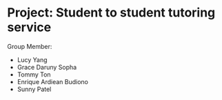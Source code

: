 # Project: Student to student tutoring service

Group Member:
- Lucy Yang
- Grace Daruny Sopha
- Tommy Ton
- Enrique Ardiean Budiono
- Sunny Patel
